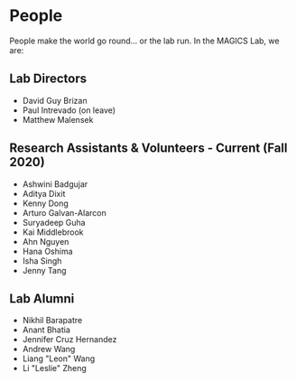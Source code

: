 # People

People make the world go round... or the lab run. In the MAGICS Lab, we are:

## Lab Directors

* David Guy Brizan
* Paul Intrevado (on leave)
* Matthew Malensek

## Research Assistants & Volunteers - Current (Fall 2020)

* Ashwini Badgujar
* Aditya Dixit
* Kenny Dong
* Arturo Galvan-Alarcon
* Suryadeep Guha
* Kai Middlebrook
* Ahn Nguyen
* Hana Oshima
* Isha Singh
* Jenny Tang

## Lab Alumni

* Nikhil Barapatre
* Anant Bhatia
* Jennifer Cruz Hernandez
* Andrew Wang
* Liang "Leon" Wang
* Li "Leslie" Zheng
